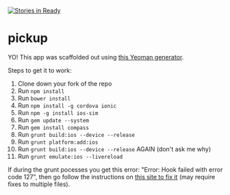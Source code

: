 [![Stories in Ready](https://badge.waffle.io/determinedwaffle/pickup.png?label=ready&title=Ready)](https://waffle.io/determinedwaffle/pickup)
# pickup

YO! This app was scaffolded out using [this Yeoman generator](https://github.com/diegonetto/generator-ionic).

Steps to get it to work:

1. Clone down your fork of the repo
1. Run `npm install`
1. Run `bower install`
1. Run `npm install -g cordova ionic`
1. Run `npm -g install ios-sim`
1. Run `gem update --system`
1. Run `gem install compass`
1. Run `grunt build:ios --device --release`
1. Run `grunt platform:add:ios`
1. Run `grunt build:ios --device --release` AGAIN (don't ask me why)
1. Run `grunt emulate:ios --livereload`

If during the grunt pocesses you get this error: "Error: Hook failed with error code 127", then go follow the instructions on [this site to fix it](http://forum.ionicframework.com/t/error-hook-failed-with-error-code-127/12236) (may require fixes to multiple files).
